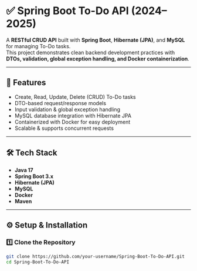 # ✅ Spring Boot To-Do API (2024–2025)

A **RESTful CRUD API** built with **Spring Boot**, **Hibernate (JPA)**, and **MySQL** for managing To-Do tasks.  
This project demonstrates clean backend development practices with **DTOs, validation, global exception handling, and Docker containerization**.  

---

## 📌 Features
- Create, Read, Update, Delete (CRUD) To-Do tasks  
- DTO-based request/response models  
- Input validation & global exception handling  
- MySQL database integration with Hibernate JPA  
- Containerized with Docker for easy deployment  
- Scalable & supports concurrent requests  

---

## 🛠 Tech Stack
- **Java 17**  
- **Spring Boot 3.x**  
- **Hibernate (JPA)**  
- **MySQL**  
- **Docker**  
- **Maven**  

---

## ⚙️ Setup & Installation

### 1️⃣ Clone the Repository
```bash
git clone https://github.com/your-username/Spring-Boot-To-Do-API.git
cd Spring-Boot-To-Do-API

